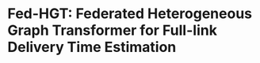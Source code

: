 # **Fed-HGT**: **Fed**erated **H**eterogeneous **G**raph **T**ransformer for Full-link Delivery Time Estimation